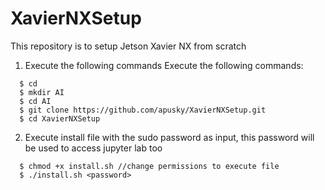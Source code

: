 # XavierNXSetup
This repository is to setup Jetson Xavier NX from scratch
1. Execute the following commands
Execute the following commands:
```
  $ cd
  $ mkdir AI
  $ cd AI
  $ git clone https://github.com/apusky/XavierNXSetup.git
  $ cd XavierNXSetup
```  
2. Execute install file with the sudo password as input, this password will be used to access jupyter lab too
```
  $ chmod +x install.sh //change permissions to execute file
  $ ./install.sh <password>
```
